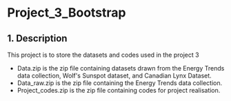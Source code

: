 # Project_3_Bootstrap
## 1. Description
This project is to store the datasets and codes used in the project 3

- Data.zip is the zip file containing datasets drawn from the Energy Trends data collection, Wolf's Sunspot dataset, and Canadian Lynx Dataset.
- Data_raw.zip is the zip file containing the Energy Trends data collection.
- Project_codes.zip is the zip file containing codes for project realisation.
